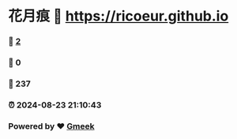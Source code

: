 # 花月痕 :link: https://ricoeur.github.io 
### :page_facing_up: [2](https://ricoeur.github.io/tag.html) 
### :speech_balloon: 0 
### :hibiscus: 237 
### :alarm_clock: 2024-08-23 21:10:43 
### Powered by :heart: [Gmeek](https://github.com/Meekdai/Gmeek)
